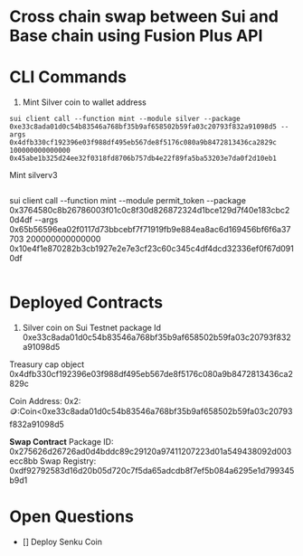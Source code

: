 # Cross chain swap between Sui and Base chain using Fusion Plus API





# CLI Commands

1. Mint Silver coin to wallet address
```
sui client call --function mint --module silver --package 0xe33c8ada01d0c54b83546a768bf35b9af658502b59fa03c20793f832a91098d5 --args 0x4dfb330cf192396e03f988df495eb567de8f5176c080a9b8472813436ca2829c 100000000000000 0x45abe1b325d24ee32f0318fd8706b757db4e22f89fa5ba53203e7da0f2d10eb1
```

Mint silverv3
```
```
sui client call --function mint --module permit_token --package 0x3764580c8b26786003f01c0c8f30d826872324d1bce129d7f40e183cbc20d4df --args 0x65b56596ea02f0117d73bbcebf7f71919fb9e884ea8ac6d169456bf6f6a37703 200000000000000 0x10e4f1e870282b3cb1927e2e7e3cf23c60c345c4df4dcd32336ef0f67d0910df
```
```


# Deployed Contracts


1. Silver coin on Sui Testnet
package Id
0xe33c8ada01d0c54b83546a768bf35b9af658502b59fa03c20793f832a91098d5

Treasury cap object
0x4dfb330cf192396e03f988df495eb567de8f5176c080a9b8472813436ca2829c

Coin Address: 0x2::coin::Coin<0xe33c8ada01d0c54b83546a768bf35b9af658502b59fa03c20793f832a91098d5


**Swap Contract**
Package ID: 0x275626d26726ad0d4bddc89c29120a97411207223d01a549438092d003ecc8bb
Swap Registry: 0xdf92792583d16d20b05d720c7f5da65adcdb8f7ef5b084a6295e1d799345b9d1

# Open Questions

- [] Deploy Senku Coin
